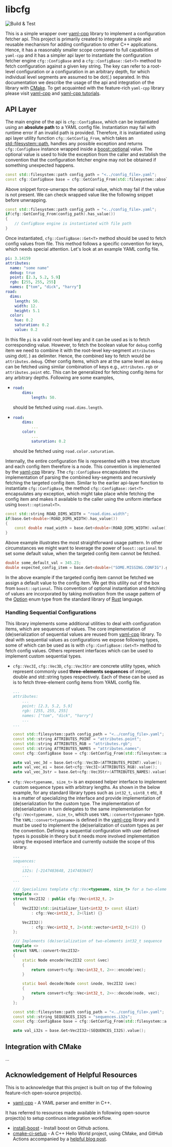 # libcfg

![Build & Test](https://github.com/sarkarchandan/libcfg/actions/workflows/c-cpp.yml/badge.svg)

This is a simple wrapper over [yaml-cpp](https://github.com/jbeder/yaml-cpp) library to implement a configuration 
fetcher api. This project is primarily created to integrate a simple and reusable mechanism for adding 
configuration to other C++ applications. Hence, it has a reasonably smaller scope compared to full capabilities of 
`yaml-cpp` and it has a simpler api layer to instantiate the configuration fetcher engine `cfg::ConfigBase` and a 
`cfg::ConfigBase::Get<T>` method to fetch configuration against a given key string. The key can refer to a root-level 
configuration or a configuration in an arbitrary depth, for which individual level segments are assumed to be dot(.) 
separated. In this documentation we describe the usage of the api and integration of the library with 
[CMake](https://cmake.org/cmake/help/latest/). To get acquainted with the feature-rich `yaml-cpp` library please visit 
[yaml-cpp](https://github.com/jbeder/yaml-cpp) and [yaml-cpp tutorials](https://github.com/jbeder/yaml-cpp/wiki/Tutorial).

## API Layer

The main engine of the api is `cfg::ConfigBase`, which can be instantiated using an **absolute path** to a YAML config 
file. Instantiation may fail with runtime error if an invalid path is provided. Therefore, it is instantiated using api 
layer utility function `cfg::GetConfig_From`, which takes an [std::filesystem::path](https://en.cppreference.com/w/cpp/filesystem/path), 
handles any possible exception and returns `cfg::ConfigBase` instance wrapped inside a 
[boost::optional](https://www.boost.org/doc/libs/1_81_0/libs/optional/doc/html/index.html) value. The optional value is 
used to hide the exception from the caller and establish the convention that the configuration fetcher engine may not 
be obtained if something unexpected happens.

```cpp
const std::filesystem::path config_path = "<../config_file>.yaml";
const cfg::ConfigBase base = cfg::GetConfig_From(std::filesystem::absolute(config_path)).value();
```

Above snippet force-unwraps the optional value, which may fail if the value is not present. We can check wrapped value 
like the following snippet before unwrapping.

```cpp
const std::filesystem::path config_path = "<../config_file>.yaml";
if(cfg::GetConfig_From(config_path).has_value())
{
    // ConfigBase engine is instantiated with file path
}
```

Once instantiated, `cfg::ConfigBase::Get<T>` method should be used to fetch config values from file. This method 
follows a specific convention for keys, which needs special attention. Let's look at an example YAML config file.

```yaml
pi: 3.14159
attributes:
  name: "some name"
  debug: true
  point: [2.3, 5.2, 5.9]
  rgb: [255, 255, 255]
  names: ["tom", "dick", "harry"]
road:
  dims:
    length: 50.
    width: 12.
    height: 5.1
  color:
    hue: 0.2
    saturation: 0.2
    value: 0.2
```

In this file `pi` is a valid root-level key and it can be used as is to fetch corresponding value. However, to fetch 
the boolean value for `debug` config item we need to combine it with the root-level key-segment `attributes` using 
dot(`.`) as delimiter. Hence, the combined key to fetch would be `attributes.debug`. Other config items, 
which are at the same level as `debug` can be fetched using similar combination of keys e.g., `attributes.rgb` or 
`attributes.point` etc. This can be generalized for fetching config items for any arbitrary depths. Following are 
some examples,

- 
    ```yaml
    road:
        dims:
            length: 50.
    ```
    should be fetched using `road.dims.length`.

-
    ```yaml
    road:
        dims:
            ...
        color:
            ...
            saturation: 0.2
    ```
    should be fetched using `road.color.saturation`.

Internally, the entire configuration file is represented with a tree structure and each config item therefore is a node. 
This convention is implemented by the [yaml-cpp](https://github.com/jbeder/yaml-cp) library. The `cfg::ConfigBase` 
encapsulates the implementation of parsing the combined key-segments and recursively fetching the targeted config item. 
Similar to the earlier api-layer function to instantiate `cfg::ConfigBase`, the method `cfg::ConfigBase::Get<T>` 
encapsulates any exception, which might take place while fetching the config item and makes it available to the caller 
using the uniform interface using `boost::optional<T>`.

```cpp
const std::string ROAD_DIMS_WIDTH = "road.dims.width";
if(base.Get<double>(ROAD_DIMS_WIDTH).has_value())
{
    const double road_width = base.Get<double>(ROAD_DIMS_WIDTH).value();
}
```

Above example illustrates the most straightforward usage pattern. In other circumstances we might want to leverage the 
power of `boost::optional` to set some default value, when the targeted config item cannot be fetched.

```cpp
double some_default_val = 345.23;
double expected_config_item = base.Get<double>("SOME.MISSING.CONFIG").get_value_or(some_default_val);
```

In the above example if the targeted config item cannot be fetched we assign a default value to the config item. We get 
this utility out of the box from `boost::optional`. This convention of optional instantiation and fetching of values 
are incorporated by taking motivation from the usage pattern of the [Option](https://doc.rust-lang.org/std/option/enum.Option.html) 
enum type from the standard library of [Rust](https://www.rust-lang.org/) language.

### Handling Sequential Configurations

This library implements some additional utilities to deal with configuration items, which are sequences of values. The 
core implementation of (de)serialization of sequential values are reused from [yaml-cpp](https://github.com/jbeder/yaml-cp) 
library. To deal with sequential values as configurations we expose following types, some of which can be used as is with 
`cfg::ConfigBase::Get<T>` method to fetch config values. Others represent interfaces which can be used to implement 
custom sequential types.

- `cfg::Vec3I`, `cfg::Vec3D`, `cfg::Vec3Str` are concrete utility types, which represent commonly used **three-elements sequences** of 
integer, double and std::string types respectively. Each of these can be used as is to fetch three-element config items 
from YAML config file.

    ```yaml
    ...
    attributes:
        ...
        point: [2.3, 5.2, 5.9]
        rgb: [255, 255, 255]
        names: ["tom", "dick", "harry"]
        ...
    ...
    ```
    ```cpp
    const std::filesystem::path config_path = "<../config_file>.yaml";
    const std::string ATTRIBUTES_POINT = "attributes.point";
    const std::string ATTRIBUTES_RGB = "attributes.rgb";
    const std::string ATTRIBUTES_NAMES = "attributes.names";
    const cfg::ConfigBase base = cfg::GetConfig_From(std::filesystem::absolute(config_path)).value();

    auto val_vec_3d = base.Get<cfg::Vec3D>(ATTRIBUTES_POINT).value();
    auto val_vec_ei = base.Get<cfg::Vec3I>(ATTRIBUTES_RGB).value();
    auto val_vec_3str = base.Get<cfg::Vec3Str>(ATTRIBUTES_NAMES).value();
    ```
- `cfg::Vec<typename, size_t>` is an exposed helper interface to implement custom sequence types with arbitrary lengths. 
As shown in the below example, for any standard library types such as `int32_t`, `uint8_t` etc, it is a matter of 
specializing the interface and provide implementation of (de)serialization for the custom type. The implementation of 
(de)serialization in turn delegates to the same implementation for `cfg::Vec<typename, size_t>`, which uses 
`YAML::convert<typename>` type. The `YAML::convert<typename>` is defined in the [yaml-cpp](https://github.com/jbeder/yaml-cpp) 
library and it must be used to implement the (de)serialization of custom types as per the convention. Defining a 
sequential configuration with user defined types is possible in theory but it needs more involved implementation using 
the exposed interface and currently outside the scope of this library.

    ```yaml
    ...
    sequences:
        ...
        i32s: [-2147483648, 2147483647]
        ...
    ...
    ```
    ```cpp
    /// Specializes template cfg::Vec<typename, size_t> for a two-elements sequence of int32_t type
    template <>
    struct Vec2I32 : public cfg::Vec<int32_t, 2>
    {
        Vec2I32(std::initializer_list<int32_t> const &list)
            : cfg::Vec<int32_t, 2>(list) {}

        Vec2I32()
            : cfg::Vec<int32_t, 2>(std::vector<int32_t>(2)) {}
    };

    /// Implements (de)serialization of two-elements int32_t sequence
    template <>
    struct YAML::convert<Vec2I32>
    {
        static Node encode(Vec2I32 const &vec)
        {
            return convert<cfg::Vec<int32_t, 2>>::encode(vec);
        }

        static bool decode(Node const &node, Vec2I32 &vec)
        {
            return convert<cfg::Vec<int32_t, 2>>::decode(node, vec);
        }
    };

    const std::filesystem::path config_path = "<../config_file>.yaml";
    const std::string SEQUENCES_I32S = "sequences.i32s";
    const cfg::ConfigBase base = cfg::GetConfig_From(std::filesystem::absolute(config_path)).value();

    auto val_i32s = base.Get<Vec2I32>(SEQUENCES_I32S).value();
    ```

## Integration with CMake

...

## Acknowledgement of Helpful Resources

This is to acknowledge that this project is built on top of the following feature-rich open-source project(s).

- [yaml-cpp](https://github.com/jbeder/yaml-cpp) - A YAML parser and emitter in C++.

It has referred to resources made available in following open-source project(s) to setup continuos integration workflow.

- [install-boost](https://github.com/MarkusJx/install-boost) - Install boost on Github actions.
- [cmake-ci-setup](https://github.com/cristianadam/HelloWorld) - A C++ Hello World project, using CMake, and GitHub 
Actions accompanied by a [helpful blog post](https://cristianadam.eu/20191222/using-github-actions-with-c-plus-plus-and-cmake/).

